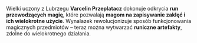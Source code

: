 Wielki uczony z Lubrzegu **Varcelin Przeplatacz** dokonuje odkrycia **run przewodzących magię**, które pozwalają **magom na zapisywanie zaklęć i ich wielokrotne użycie**. Wynalazek rewolucjonizuje sposób funkcjonowania magicznych przedmiotów – teraz można wytwarzać **runiczne artefakty**, zdolne do wielokrotnego działania.